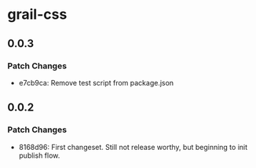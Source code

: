 # grail-css

## 0.0.3

### Patch Changes

- e7cb9ca: Remove test script from package.json

## 0.0.2

### Patch Changes

- 8168d96: First changeset. Still not release worthy, but beginning to init publish flow.
